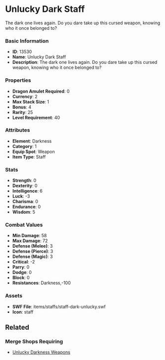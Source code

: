 # Unlucky Dark Staff

The dark one lives again. Do you dare take up this cursed weapon, knowing who it once belonged to?

### Basic Information

- **ID**: 13530
- **Name**: Unlucky Dark Staff
- **Description**: The dark one lives again. Do you dare take up this cursed weapon, knowing who it once belonged to?

### Properties

- **Dragon Amulet Required**: 0
- **Currency**: 2
- **Max Stack Size**: 1
- **Bonus**: 4
- **Rarity**: 25
- **Level Requirement**: 40

### Attributes

- **Element**: Darkness
- **Category**: 1
- **Equip Spot**: Weapon
- **Item Type**: Staff

### Stats

- **Strength**: 0
- **Dexterity**: 0
- **Intelligence**: 6
- **Luck**: -3
- **Charisma**: 0
- **Endurance**: 0
- **Wisdom**: 5

### Combat Values

- **Min Damage**: 58
- **Max Damage**: 72
- **Defense (Melee)**: 3
- **Defense (Pierce)**: 3
- **Defense (Magic)**: 3
- **Critical**: -2
- **Parry**: 0
- **Dodge**: 0
- **Block**: 0
- **Resistances**: Darkness,-100

### Assets

- **SWF File**: items/staffs/staff-dark-unlucky.swf
- **Icon**: staff

## Related

### Merge Shops Requiring

- [Unlucky Darkness Weapons](../merge-shops/234-unlucky-darkness-weapons.md)


